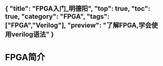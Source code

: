 {
"title": "FPGA入门_明德阳",
"top": true,
"toc": true,
"category": "FPGA",
"tags":["FPGA","Verilog"],
"preview": "了解FPGA,学会使用verilog语法"
}
---
# FPGA简介

